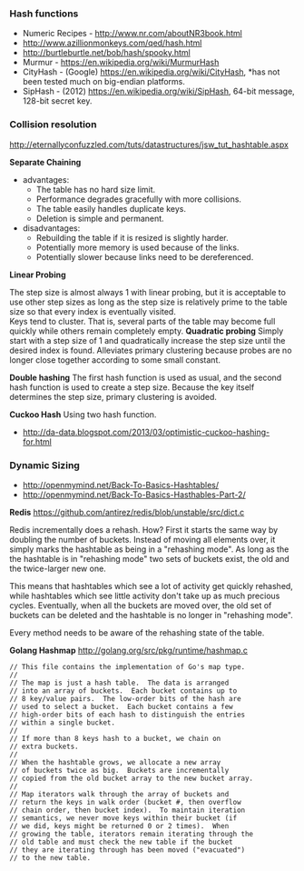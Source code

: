 ### Hash functions

* Numeric Recipes - http://www.nr.com/aboutNR3book.html
* http://www.azillionmonkeys.com/qed/hash.html
* http://burtleburtle.net/bob/hash/spooky.html
* Murmur - https://en.wikipedia.org/wiki/MurmurHash
* CityHash - (Google) https://en.wikipedia.org/wiki/CityHash,  *has not been tested much on big-endian platforms.
* SipHash - (2012) https://en.wikipedia.org/wiki/SipHash,  64-bit message, 128-bit secret key.

### Collision resolution

http://eternallyconfuzzled.com/tuts/datastructures/jsw_tut_hashtable.aspx

__Separate Chaining__

* advantages:
  * The table has no hard size limit.
  * Performance degrades gracefully with more collisions.
  * The table easily handles duplicate keys.
  * Deletion is simple and permanent.
* disadvantages:
  * Rebuilding the table if it is resized is slightly harder.
  * Potentially more memory is used because of the links.
  * Potentially slower because links need to be dereferenced.

__Linear Probing__

The step size is almost always 1 with linear probing, but it is acceptable to use other step sizes as long as the step size is relatively prime to the table size so that every index is eventually visited.  
Keys tend to cluster. That is, several parts of the table may become full quickly while others remain completely empty.
__Quadratic probing__ Simply start with a step size of 1 and quadratically increase the step size until the desired index is found. Alleviates primary clustering because probes are no longer close together according to some small constant.

__Double hashing__  The first hash function is used as usual, and the second hash function is used to create a step size. Because the key itself determines the step size, primary clustering is avoided.

__Cuckoo Hash__ Using two hash function.
* http://da-data.blogspot.com/2013/03/optimistic-cuckoo-hashing-for.html

### Dynamic Sizing

* http://openmymind.net/Back-To-Basics-Hashtables/
* http://openmymind.net/Back-To-Basics-Hasthables-Part-2/ 

__Redis__ https://github.com/antirez/redis/blob/unstable/src/dict.c

Redis incrementally does a rehash. How? First it starts the same way by doubling the number of buckets. Instead of moving all elements over, it simply marks the hashtable as being in a "rehashing mode". As long as the the hashtable is in "rehashing mode" two sets of buckets exist, the old and the twice-larger new one.

This means that hashtables which see a lot of activity get quickly rehashed, while hashtables which see little activity don't take up as much precious cycles. Eventually, when all the buckets are moved over, the old set of buckets can be deleted and the hashtable is no longer in "rehashing mode".

Every method needs to be aware of the rehashing state of the table.

__Golang Hashmap__ http://golang.org/src/pkg/runtime/hashmap.c
```
// This file contains the implementation of Go's map type.
//
// The map is just a hash table.  The data is arranged
// into an array of buckets.  Each bucket contains up to
// 8 key/value pairs.  The low-order bits of the hash are
// used to select a bucket.  Each bucket contains a few
// high-order bits of each hash to distinguish the entries
// within a single bucket.
//
// If more than 8 keys hash to a bucket, we chain on
// extra buckets.
//
// When the hashtable grows, we allocate a new array
// of buckets twice as big.  Buckets are incrementally
// copied from the old bucket array to the new bucket array.
//
// Map iterators walk through the array of buckets and
// return the keys in walk order (bucket #, then overflow
// chain order, then bucket index).  To maintain iteration
// semantics, we never move keys within their bucket (if
// we did, keys might be returned 0 or 2 times).  When
// growing the table, iterators remain iterating through the
// old table and must check the new table if the bucket
// they are iterating through has been moved ("evacuated")
// to the new table.
```
